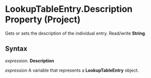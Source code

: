 
# LookupTableEntry.Description Property (Project)

Gets or sets the description of the individual entry. Read/write  **String**.


## Syntax

 _expression_. **Description**

 _expression_ A variable that represents a **LookupTableEntry** object.

